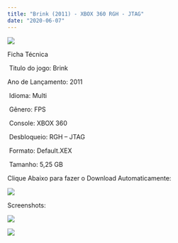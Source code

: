 ```yaml
---
title: "Brink (2011) - XBOX 360 RGH - JTAG"
date: "2020-06-07"
---
```


![](https://1.bp.blogspot.com/-xOjcuPPCZ2Y/Xt1prYUVGCI/AAAAAAAAKus/X5B3lgCyAOkk5fLUxyy5i6yAikxt6pL-ACK4BGAsYHg/Screenshot_1.png)

Ficha Técnica

 Titulo do jogo: Brink

Ano de Lançamento: 2011 

 Idioma: Multi

 Gênero: FPS

 Console: XBOX 360

 Desbloqueio: RGH – JTAG

 Formato: Default.XEX

 Tamanho: 5,25 GB

Clique Abaixo para fazer o Download Automaticamente:

[![](https://1.bp.blogspot.com/-eNerQjlxWXg/Xsyoy1YwxPI/AAAAAAAAG8o/qs-0XGNQDR4jSn0uGinE3EzKZZ6GoZnEACPcBGAYYCw/s1600/LINK1.png)](https://zee.gl/EASwEVi)

Screenshots:

[![](https://1.bp.blogspot.com/-7Fn6Y0CbBNg/Xt1pqgSAspI/AAAAAAAAKuo/xO-GFrGbDEQ2ZScZYLygJ2vyASwp6E-gQCK4BGAsYHg/w400-h225/maxresdefault.jpg)](https://1.bp.blogspot.com/-7Fn6Y0CbBNg/Xt1pqgSAspI/AAAAAAAAKuo/xO-GFrGbDEQ2ZScZYLygJ2vyASwp6E-gQCK4BGAsYHg/s1280/maxresdefault.jpg)

[![](https://1.bp.blogspot.com/-cCxfT1uEKPY/Xt1pqHTlyCI/AAAAAAAAKuk/BAgohdUaZRUFtT0JU0A3PTdsgmBK0dY0gCK4BGAsYHg/w400-h225/maxresdefault{40dcdfd0a3f176073d713beaee4fcd56db243ec708877a2e730ba987ecd6f1ab}2B{40dcdfd0a3f176073d713beaee4fcd56db243ec708877a2e730ba987ecd6f1ab}25281{40dcdfd0a3f176073d713beaee4fcd56db243ec708877a2e730ba987ecd6f1ab}2529.jpg)](https://1.bp.blogspot.com/-cCxfT1uEKPY/Xt1pqHTlyCI/AAAAAAAAKuk/BAgohdUaZRUFtT0JU0A3PTdsgmBK0dY0gCK4BGAsYHg/s1280/maxresdefault{40dcdfd0a3f176073d713beaee4fcd56db243ec708877a2e730ba987ecd6f1ab}2B{40dcdfd0a3f176073d713beaee4fcd56db243ec708877a2e730ba987ecd6f1ab}25281{40dcdfd0a3f176073d713beaee4fcd56db243ec708877a2e730ba987ecd6f1ab}2529.jpg)
